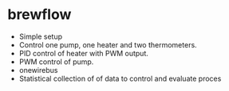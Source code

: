 # brewflow

- Simple setup
- Control one pump, one heater and two thermometers.  
- PID control of heater with PWM output.  
- PWM control of pump.  
- onewirebus  
- Statistical collection of of data to control and evaluate proces
